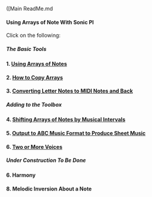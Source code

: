 ([Main ReadMe.md
#### Using Arrays of Note With Sonic PI

Click on the following:

##### The Basic Tools

#### 1. [Using Arrays of Notes]( https://github.com/ClearMemory041063/SonicPiNoteArrays/tree/master/NotesInDataArrays )

#### 2. [How to Copy Arrays]( https://github.com/ClearMemory041063/SonicPiNoteArrays/tree/master/CopyingArrays)

#### 3. [Converting Letter Notes to MIDI Notes and Back](https://github.com/ClearMemory041063/SonicPiNoteArrays/tree/master/NoteConversion )

##### Adding to the Toolbox

#### 4. [Shifting Arrays of Notes by Musical Intervals](https://github.com/ClearMemory041063/SonicPiNoteArrays/tree/master/Shifting )

#### 5. [Output to ABC Music Format to Produce Sheet Music]( https://github.com/ClearMemory041063/SonicPiNoteArrays/tree/master/ABCformat) 

#### 6. [Two or More Voices]( https://github.com/ClearMemory041063/SonicPiNoteArrays/tree/master/TwoOrMoreVoices)


##### Under Construction To Be Done

#### 6. Harmony

#### 8. Melodic Inversion About a Note



